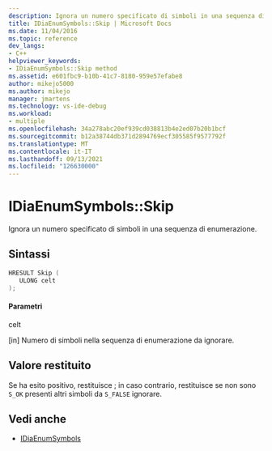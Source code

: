 ```yaml
---
description: Ignora un numero specificato di simboli in una sequenza di enumerazione.
title: IDiaEnumSymbols::Skip | Microsoft Docs
ms.date: 11/04/2016
ms.topic: reference
dev_langs:
- C++
helpviewer_keywords:
- IDiaEnumSymbols::Skip method
ms.assetid: e601fbc9-b10b-41c7-8180-959e57efabe8
author: mikejo5000
ms.author: mikejo
manager: jmartens
ms.technology: vs-ide-debug
ms.workload:
- multiple
ms.openlocfilehash: 34a278abc20ef939cd038813b4e2ed07b20b1bcf
ms.sourcegitcommit: b12a38744db371d2894769ecf305585f9577792f
ms.translationtype: MT
ms.contentlocale: it-IT
ms.lasthandoff: 09/13/2021
ms.locfileid: "126630000"
---
```

# <a name="idiaenumsymbolsskip"></a>IDiaEnumSymbols::Skip
Ignora un numero specificato di simboli in una sequenza di enumerazione.

## <a name="syntax"></a>Sintassi

```C++
HRESULT Skip ( 
   ULONG celt
);
```

#### <a name="parameters"></a>Parametri
 celt

[in] Numero di simboli nella sequenza di enumerazione da ignorare.

## <a name="return-value"></a>Valore restituito
 Se ha esito positivo, restituisce ; in caso contrario, restituisce se non sono `S_OK` presenti altri simboli da `S_FALSE` ignorare.

## <a name="see-also"></a>Vedi anche
- [IDiaEnumSymbols](../../debugger/debug-interface-access/idiaenumsymbols.md)
